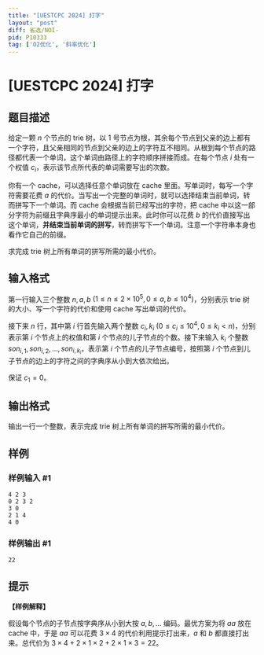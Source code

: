 ```yaml
---
title: "[UESTCPC 2024] 打字"
layout: "post"
diff: 省选/NOI-
pid: P10333
tag: ['O2优化', '斜率优化']
---
```

# [UESTCPC 2024] 打字
## 题目描述

给定一颗 $n$ 个节点的 trie 树，以 $1$ 号节点为根，其余每个节点到父亲的边上都有一个字符，且父亲相同的节点到父亲的边上的字符互不相同。从根到每个节点的路径都代表一个单词，这个单词由路径上的字符顺序拼接而成。在每个节点 $i$ 处有一个权值 $c_i$，表示该节点所代表的单词需要写出的次数。

你有一个 cache，可以选择任意个单词放在 cache 里面。写单词时，每写一个字符需要花费 $a$ 的代价。当写出一个完整的单词时，就可以选择结束当前单词，转而拼写下一个单词。而 cache 会根据当前已经写出的字符，把 cache 中以这一部分字符为前缀且字典序最小的单词提示出来。此时你可以花费 $b$ 的代价直接写出这个单词，**并结束当前单词的拼写**，转而拼写下一个单词。注意一个字符串本身也看作它自己的前缀。

求完成 trie 树上所有单词的拼写所需的最小代价。
## 输入格式

第一行输入三个整数 $n,a,b$ $(1\leq n\leq 2\times 10^5,0\leq a,b\leq 10^4)$，分别表示 trie 树的大小、写一个字符的代价和使用 cache 写出单词的代价。

接下来 $n$ 行，其中第 $i$ 行首先输入两个整数 $c_i,k_i$ $(0\leq c_i\leq 10^4,0\leq k_i<n)$，分别表示第 $i$ 个节点上的权值和第 $i$ 个节点的儿子节点的个数。接下来输入 $k_i$ 个整数 $son_{i,1},son_{i,2},\ldots,son_{i,k_i}$，表示第 $i$ 个节点的儿子节点编号，按照第 $i$ 个节点到儿子节点的边上的字符之间的字典序从小到大依次给出。

保证 $c_1=0$。
## 输出格式

输出一行一个整数，表示完成 trie 树上所有单词的拼写所需的最小代价。
## 样例

### 样例输入 #1
```
4 2 3
0 2 3 2
3 0
2 1 4
4 0
```
### 样例输出 #1
```
22
```
## 提示

**【样例解释】**

假设每个节点的子节点按字典序从小到大按 $a,b,\ldots$ 编码。最优方案为将 $aa$ 放在 cache 中，于是 $aa$ 可以花费 $3\times 4$
的代价利用提示打出来，$a$ 和 $b$
都直接打出来。总代价为 $3\times 4+2\times 1\times 2+2\times 1\times 3=22$。
